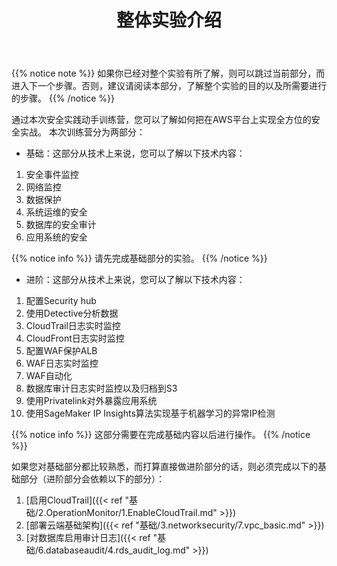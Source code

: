 ﻿---
title: "整体实验介绍"
chapter: false
weight: 1
---

{{% notice note %}}
如果你已经对整个实验有所了解，则可以跳过当前部分，而进入下一个步骤。否则，建议请阅读本部分，了解整个实验的目的以及所需要进行的步骤。
{{% /notice  %}}

通过本次安全实践动手训练营，您可以了解如何把在AWS平台上实现全方位的安全实战。
本次训练营分为两部分：

- 基础：这部分从技术上来说，您可以了解以下技术内容：

1. 安全事件监控
2. 网络监控
3. 数据保护
4. 系统运维的安全
5. 数据库的安全审计
6. 应用系统的安全

{{% notice info %}}
请先完成基础部分的实验。
{{% /notice  %}}

- 进阶：这部分从技术上来说，您可以了解以下技术内容：

1. 配置Security hub
2. 使用Detective分析数据
3. CloudTrail日志实时监控
4. CloudFront日志实时监控
5. 配置WAF保护ALB
6. WAF日志实时监控
7. WAF自动化
8. 数据库审计日志实时监控以及归档到S3
9. 使用Privatelink对外暴露应用系统
10. 使用SageMaker IP Insights算法实现基于机器学习的异常IP检测

{{% notice info %}}
这部分需要在完成基础内容以后进行操作。
{{% /notice  %}}

如果您对基础部分都比较熟悉，而打算直接做进阶部分的话，则必须完成以下的基础部分（进阶部分会依赖以下的部分）：
1. [启用CloudTrail]({{< ref "基础/2.OperationMonitor/1.EnableCloudTrail.md" >}})
2. [部署云端基础架构]({{< ref "基础/3.networksecurity/7.vpc_basic.md" >}})
3. [对数据库启用审计日志]({{< ref "基础/6.databaseaudit/4.rds_audit_log.md" >}})
